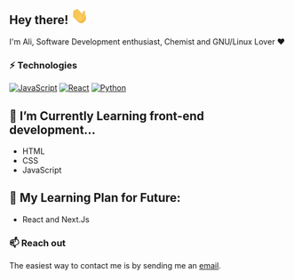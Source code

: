
<h2> Hey there! <img src="https://github.com/SinaKarimi7/SinaKarimi7/blob/master/gifs/Hi.gif" height="30px"></h2>

I'm Ali, Software Development enthusiast, Chemist and GNU/Linux Lover :heart:

### ⚡️ Technologies

[![JavaScript](https://img.shields.io/badge/-JavaScript-black?style=for-the-badge&logo=javascript&link=https://github.com/sinakarimi7/)](https://github.com/sinakarimi7/)
[![React](https://img.shields.io/badge/-React-black?style=for-the-badge&logo=react&link=https://github.com/sinakarimi7/)](https://github.com/sinakarimi7/)
[![Python](https://img.shields.io/badge/-Python-black?style=for-the-badge&logo=python&link=https://github.com/sinakarimi7/)](https://github.com/sinakarimi7/)

 <section>
    <h2>📕 I’m Currently Learning front-end development...</h2>
    <ul>
      <li>HTML</li>
      <li>CSS</li>
      <li>JavaScript</li>
    </ul>
    <h2>📗 My Learning Plan for Future:</h2>
    <ul>
      <li>React and Next.Js</li>
    </ul>
  </section>

### 📫 Reach out

The easiest way to contact me is by sending me an [email](mailto:sealimosavi.am@gmail.com).
